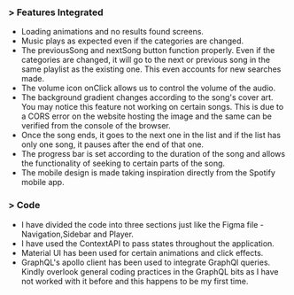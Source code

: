 ### > Features Integrated

- Loading animations and no results found screens.
- Music plays as expected even if the categories are changed.
- The previousSong and nextSong button function properly. Even if the categories are changed, it will go to the next or previous song in the same playlist as the existing one. This even accounts for new searches made.
- The volume icon onClick allows us to control the volume of the audio.
- The background gradient changes according to the song's cover art. You may notice this feature not working on certain songs. This is due to a CORS error on the website hosting the image and the same can be verified from the console of the browser.
- Once the song ends, it goes to the next one in the list and if the list has only one song, it pauses after the end of that one.
- The progress bar is set according to the duration of the song and allows the functionality of seeking to certain parts of the song.
- The mobile design is made taking inspiration directly from the Spotify mobile app.

### > Code

- I have divided the code into three sections just like the Figma file - Navigation,Sidebar and Player.
- I have used the ContextAPI to pass states throughout the application.
- Material UI has been used for certain animations and click effects.
- GraphQL's apollo client has been used to integrate GraphQl queries. Kindly overlook general coding practices in the GraphQL bits as I have not worked with it before and this happens to be my first time.
